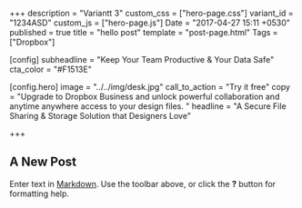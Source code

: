 +++
description = "Variantt 3"
custom_css = ["hero-page.css"]
variant_id = "1234ASD"
custom_js = ["hero-page.js"]
Date = "2017-04-27 15:11 +0530"
published = true
title = "hello post"
template = "post-page.html"
Tags = ["Dropbox"]

[config]
  subheadline = "Keep Your Team Productive & Your Data Safe"
  cta_color = "#F1513E"

  [config.hero]
    image = "../../img/desk.jpg"
    call_to_action = "Try it free"
    copy = "Upgrade to Dropbox Business and unlock powerful collaboration and anytime anywhere access to your design files. "
    headline = "A Secure File Sharing & Storage Solution that Designers Love"

+++

## A New Post

Enter text in [Markdown](http://daringfireball.net/projects/markdown/). Use the toolbar above, or click the **?** button for formatting help.
